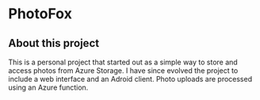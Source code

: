 # PhotoFox



## About this project

This is a personal project that started out as a simple way to store and access photos from Azure Storage. I have since evolved the project to include a web interface and an Adroid client. Photo uploads are processed using an Azure function.

